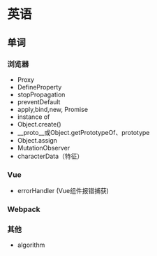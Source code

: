 # 英语

## 单词

### 浏览器

* Proxy
* DefineProperty
* stopPropagation
* preventDefault
* apply,bind,new, Promise
* instance of
* Object.create()
* __proto__或Object.getPrototypeOf、prototype
* Object.assign
* MutationObserver
* characterData（特征）

### Vue

* errorHandler (Vue组件报错捕获)

### Webpack

### 其他

* algorithm

